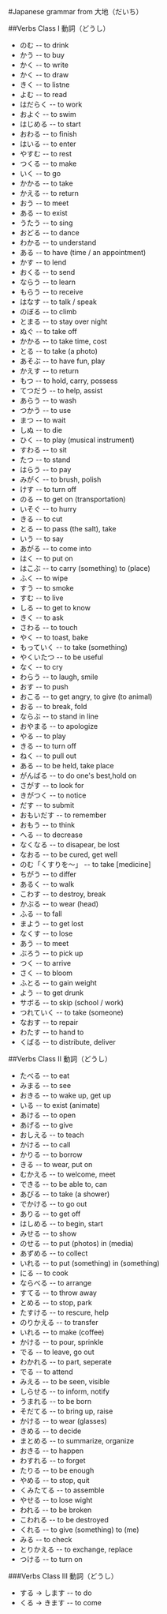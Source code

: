 #Japanese grammar from 大地（だいち）

##Verbs Class I 動詞（どうし）
* のむ -- to drink
* かう -- to buy
* かく -- to write
* かく -- to draw
* きく -- to listne
* よむ -- to read
* はだらく -- to work
* およぐ -- to swim
* はじめる -- to start
* おわる -- to finish
* はいる -- to enter
* やすむ -- to rest
* つくる -- to make
* いく -- to go
* かかる -- to take
* かえる -- to return
* おう -- to meet
* ある -- to exist
* うたう -- to sing
* おどる -- to dance
* わかる -- to understand
* ある -- to have (time / an appointment)
* かす -- to lend
* おくる -- to send
* ならう -- to learn
* もらう -- to receive
* はなす -- to talk / speak
* のぼる -- to climb
* とまる -- to stay over night
* ぬぐ -- to take off
* かかる -- to take time, cost
* とる -- to take (a photo)
* あそぶ -- to have fun, play
* かえす -- to return
* もつ -- to hold, carry, possess
* てつだう -- to help, assist
* あらう -- to wash
* つかう -- to use
* まつ -- to wait
* しぬ -- to die
* ひく -- to play (musical instrument)
* すわる -- to sit
* たつ -- to stand
* はらう -- to pay
* みがく -- to brush, polish
* けす -- to turn off
* のる -- to get on (transportation)
* いそぐ -- to hurry
* きる -- to cut
* とる -- to pass (the salt), take
* いう -- to say
* あがる -- to come into
* はく -- to put on
* はこぶ -- to carry (something) to (place)
* ふく -- to wipe
* すう -- to smoke
* すむ -- to live
* しる -- to get to know
* きく -- to ask
* さわる -- to touch
* やく -- to toast, bake
* もっていく -- to take (something)
* やくいたつ -- to be useful
* なく -- to cry
* わらう -- to laugh, smile
* おす -- to push
* おこる -- to get angry, to give (to animal)
* おる -- to break, fold
* ならぶ -- to stand in line
* おやまる -- to apologize
* やる -- to play
* きる -- to turn off
* ねく -- to pull out
* ある -- to be held, take place
* がんばる -- to do one's best,hold on
* さがす -- to look for
* きがつく -- to notice
* だす -- to submit
* おもいだす -- to remember
* おもう -- to think
* へる -- to decrease
* なくなる -- to disapear, be lost
* なおる -- to be cured, get well
* のむ「くすりを〜」 -- to take [medicine]
* ちがう -- to differ
* あるく -- to walk
* こわす -- to destroy, break
* かぶる -- to wear (head)
* ふる -- to fall
* まよう -- to get lost
* なくす -- to lose
* あう -- to meet
* ぶろう -- to pick up
* つく -- to arrive
* さく -- to bloom
* ふとる -- to gain weight
* よう -- to get drunk
* サボる -- to skip (school / work)
* つれていく -- to take (someone)
* なおす -- to repair
* わたす -- to hand to
* くばる -- to distribute, deliver

##Verbs Class II 動詞（どうし）
* たべる -- to eat
* みまる -- to see
* おきる -- to wake up, get up
* いる -- to exist (animate)
* あける -- to open
* あげる -- to give
* おしえる -- to teach
* かける -- to call
* かりる -- to borrow
* きる -- to wear, put on
* むかえる -- to welcome, meet
* できる -- to be able to, can
* あびる -- to take (a shower)
* でかける -- to go out
* ありる -- to get off
* はしめる -- to begin, start
* みせる -- to show
* のせる -- to put (photos) in (media)
* あずめる -- to collect
* いれる -- to put (something) in (something)
* にる -- to cook
* ならべる -- to arrange
* すてる -- to throw away
* とめる -- to stop, park
* たすける -- to rescure, help
* のりかえる -- to transfer
* いれる -- to make (coffee)
* かける -- to pour, sprinkle
* でる -- to leave, go out
* わかれる -- to part, seperate
* でる -- to attend
* みえる -- to be seen, visible
* しらせる -- to inform, notify
* うまれる -- to be born
* そだてる -- to bring up, raise
* かける -- to wear (glasses)
* きめる -- to decide
* まとめる -- to summarize, organize
* おきる -- to happen
* わすれる -- to forget
* たりる -- to be enough
* やめる -- to stop, quit
* くみたてる -- to assemble
* やせる -- to lose wight
* われる -- to be broken
* こわれる -- to be destroyed
* くれる -- to give (something) to (me)
* みる -- to check
* とりかえる -- to exchange, replace
* つける -- to turn on

###Verbs Class III 動詞（どうし）
* する -> します -- to do
* くる -> きます -- to come
